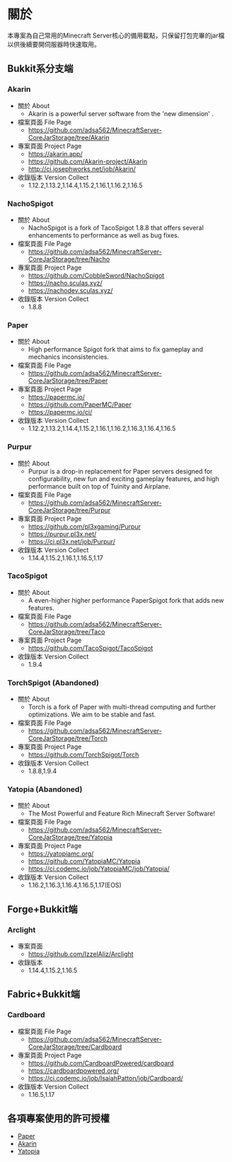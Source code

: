 # 關於
本專案為自己常用的Minecraft Server核心的備用載點，只保留打包完畢的jar檔以供後續要開伺服器時快速取用。

## Bukkit系分支端

### Akarin
* 關於 About
	* Akarin is a powerful server software from the 'new dimension' .
* 檔案頁面 File Page
	* https://github.com/adsa562/MinecraftServer-CoreJarStorage/tree/Akarin
* 專案頁面 Project Page
	* https://akarin.app/
	* https://github.com/Akarin-project/Akarin
	* http://ci.josephworks.net/job/Akarin/
* 收錄版本 Version Collect
	* 1.12.2,1.13.2,1.14.4,1.15.2,1.16.1,1.16.2,1.16.5

### NachoSpigot
* 關於 About
	*  NachoSpigot is a fork of TacoSpigot 1.8.8 that offers several enhancements to performance as well as bug fixes. 
* 檔案頁面 File Page
	* https://github.com/adsa562/MinecraftServer-CoreJarStorage/tree/Nacho
* 專案頁面 Project Page
	* https://github.com/CobbleSword/NachoSpigot
	* https://nacho.sculas.xyz/
	* https://nachodev.sculas.xyz/
* 收錄版本 Version Collect
	* 1.8.8

### Paper
* 關於 About
	*  High performance Spigot fork that aims to fix gameplay and mechanics inconsistencies.
* 檔案頁面 File Page
	* https://github.com/adsa562/MinecraftServer-CoreJarStorage/tree/Paper
* 專案頁面 Project Page
	* https://papermc.io/
	* https://github.com/PaperMC/Paper
	* https://papermc.io/ci/
* 收錄版本 Version Collect
	* 1.12.2,1.13.2,1.14.4,1.15.2,1.16.1,1.16.2,1.16.3,1.16.4,1.16.5

### Purpur
* 關於 About
	* Purpur is a drop-in replacement for Paper servers designed for configurability, new fun and exciting gameplay features, and high performance built on top of Tuinity and Airplane. 
* 檔案頁面 File Page
	* https://github.com/adsa562/MinecraftServer-CoreJarStorage/tree/Purpur
* 專案頁面 Project Page
	* https://github.com/pl3xgaming/Purpur
	* https://purpur.pl3x.net/
	* https://ci.pl3x.net/job/Purpur/
* 收錄版本 Version Collect
	* 1.14.4,1.15.2,1.16.1,1.16.5,1.17

### TacoSpigot
* 關於 About
	* A even-higher higher performance PaperSpigot fork that adds new features.
* 檔案頁面 File Page
	* https://github.com/adsa562/MinecraftServer-CoreJarStorage/tree/Taco
* 專案頁面 Project Page
	* https://github.com/TacoSpigot/TacoSpigot
* 收錄版本 Version Collect
	* 1.9.4

### TorchSpigot (Abandoned)
* 關於 About
	*  Torch is a fork of Paper with multi-thread computing and further optimizations. We aim to be stable and fast.
* 檔案頁面 File Page
	* https://github.com/adsa562/MinecraftServer-CoreJarStorage/tree/Torch
* 專案頁面 Project Page
	* https://github.com/TorchSpigot/Torch
* 收錄版本 Version Collect
	* 1.8.8,1.9.4

### Yatopia (Abandoned)
* 關於 About
	* The Most Powerful and Feature Rich Minecraft Server Software! 
* 檔案頁面 File Page
	* https://github.com/adsa562/MinecraftServer-CoreJarStorage/tree/Yatopia
* 專案頁面 Project Page
	* https://yatopiamc.org/
	* https://github.com/YatopiaMC/Yatopia
	* https://ci.codemc.io/job/YatopiaMC/job/Yatopia/
* 收錄版本 Version Collect
	* 1.16.2,1.16.3,1.16.4,1.16.5,1.17(EOS)

## Forge+Bukkit端
### Arclight
* 專案頁面
	* https://github.com/IzzelAliz/Arclight
* 收錄版本
	* 1.14.4,1.15.2,1.16.5
## Fabric+Bukkit端
### Cardboard
* 檔案頁面 File Page
	* https://github.com/adsa562/MinecraftServer-CoreJarStorage/tree/Cardboard
* 專案頁面 Project Page
	* https://github.com/CardboardPowered/cardboard
	* https://cardboardpowered.org/
	* https://ci.codemc.io/job/IsaiahPatton/job/Cardboard/
* 收錄版本 Version Collect
	* 1.16.5,1.17

## 各項專案使用的許可授權
* [Paper](https://github.com/PaperMC/Paper/blob/master/LICENSE.md)
* [Akarin](https://github.com/Akarin-project/Akarin/blob/ver/1.15.2/LICENSE.md) 
* [Yatopia](https://github.com/YatopiaMC/Yatopia/blob/ver/1.16.4/Licensing/LICENSE.md)
